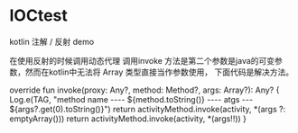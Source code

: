 # IOCtest
kotlin 注解 / 反射  demo

在使用反射的时候调用动态代理 调用invoke 方法是第二个参数是java的可变参数，然而在kotlin中无法将 Array<out Any> 类型直接当作参数使用， 
下面代码是解决方法。

override fun invoke(proxy: Any?, method: Method?, args: Array<out Any>?): Any? {
     Log.e(TAG, "method name ---- ${method.toString()} ---- atgs --- ${args?.get(0).toString()}")
     return activityMethod.invoke(activity, *(args ?: emptyArray()))
     return activityMethod.invoke(activity, *(args!!))
}